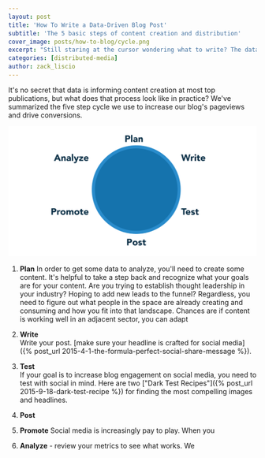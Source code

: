 ```yaml
---
layout: post
title: 'How To Write a Data-Driven Blog Post'
subtitle: 'The 5 basic steps of content creation and distribution'
cover_image: posts/how-to-blog/cycle.png
excerpt: "Still staring at the cursor wondering what to write? The data you need is at hand."
categories: [distributed-media]
author: zack_liscio
---
```


It's no secret that data is informing content creation at most top publications, but what does that process look like in practice? We've summarized the five step cycle we use to increase our blog's pageviews and drive conversions.

<div class="full zoomable"><img src="/images/posts/how-to-blog/cycle.png"></div>

1. **Plan** In order to get some data to analyze, you'll need to create some content. It's helpful to take a step back and recognize what your goals are for your content. Are you trying to establish thought leadership in your industry? Hoping to add new leads to the funnel? Regardless, you need to figure out what people in the space are already creating and consuming and how you fit into that landscape. Chances are if content is working well in an adjacent sector, you can adapt 

2. **Write**
  <br/>Write your post. [make sure your headline is crafted for social media]({% post_url 2015-4-1-the-formula-perfect-social-share-message %}).

3. **Test**
  <br/>If your goal is to increase blog engagement on social media, you need to test with social in mind. Here are two ["Dark Test Recipes"]({% post_url 2015-9-18-dark-test-recipe %}) for finding the most compelling images and headlines.

4. **Post**

5. **Promote**
  Social media is increasingly pay to play.
  When you 

6. **Analyze** - review your metrics to see what works. We 